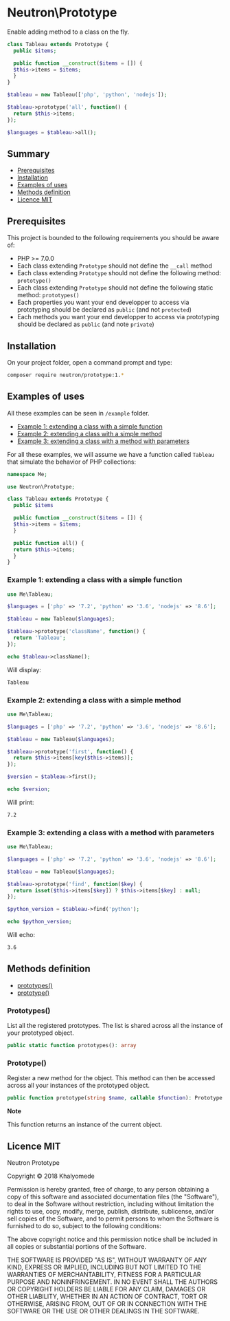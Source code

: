 # Neutron\Prototype

Enable adding method to a class on the fly.

```php
class Tableau extends Prototype {
  public $items;

  public function __construct($items = []) {
  $this->items = $items;
  }
}
```

```php
$tableau = new Tableau(['php', 'python', 'nodejs']);

$tableau->prototype('all', function() {
  return $this->items;
});

$languages = $tableau->all();
```

## Summary
- [Prerequisites](#prerequisites)
- [Installation](#installation)
- [Examples of uses](#examples-of-uses)
- [Methods definition](#methods-definition)
- [Licence MIT](#licence)

## Prerequisites

This project is bounded to the following requirements you should be aware of:
- PHP >= 7.0.0
- Each class extending `Prototype` should not define the `__call` method
- Each class extending `Prototype` should not define the following method: `prototype()`
- Each class extending `Prototype` should not define the following static method: `prototypes()`
- Each properties you want your end developper to access via prototyping should be declared as `public` (and not `protected`)
- Each methods you want your end developper to access via prototyping should be declared as `public` (and note `private`)

## Installation

On your project folder, open a command prompt and type: 
```bash
composer require neutron/prototype:1.*
```

## Examples of uses

All these examples can be seen in `/example` folder.

- [Example 1: extending a class with a simple function](#example-1-extending-a-class-with-a-simple-function)
- [Example 2: extending a class with a simple method](#example-2-extending-a-class-with-a-simple-method)
- [Example 3: extending a class with a method with parameters](#example-3-extending-a-class-with-a-method-with-parameters)

For all these examples, we will assume we have a function called `Tableau` that simulate the behavior of PHP collections:

```php
namespace Me;

use Neutron\Prototype;

class Tableau extends Prototype {
  public $items

  public function __construct($items = []) {
  $this->items = $items;
  }

  public function all() {
  return $this->items;
  }
}
```

### Example 1: extending a class with a simple function

```php
use Me\Tableau;

$languages = ['php' => '7.2', 'python' => '3.6', 'nodejs' => '8.6'];

$tableau = new Tableau($languages);

$tableau->prototype('className', function() {
  return 'Tableau';
});

echo $tableau->className();
```

Will display:

```bash
Tableau
```

### Example 2: extending a class with a simple method

```php
use Me\Tableau;

$languages = ['php' => '7.2', 'python' => '3.6', 'nodejs' => '8.6'];

$tableau = new Tableau($languages);

$tableau->prototype('first', function() {
  return $this->items[key($this->items)];
});

$version = $tableau->first();

echo $version;
```

Will print:

```bash
7.2
```

### Example 3: extending a class with a method with parameters

```php
use Me\Tableau;

$languages = ['php' => '7.2', 'python' => '3.6', 'nodejs' => '8.6'];

$tableau = new Tableau($languages);

$tableau->prototype('find', function($key) {
  return isset($this->items[$key]) ? $this->items[$key] : null;
});

$python_version = $tableau->find('python');

echo $python_version;
```

Will echo:

```bash
3.6
```

## Methods definition

- [prototypes()](#prototypes)
- [prototype()](#prototype)

### Prototypes()

List all the registered prototypes. The list is shared across all the instance of your prototyped object.

```php
public static function prototypes(): array
```

### Prototype()

Register a new method for the object. This method can then be accessed across all your instances of the prototyped object.

```php
public function prototype(string $name, callable $function): Prototype
```

**Note**

This function returns an instance of the current object.

## Licence MIT

Neutron Prototype

Copyright © 2018 Khalyomede

Permission is hereby granted, free of charge, to any person obtaining a copy of this software and associated documentation files (the "Software"), to deal in the Software without restriction, including without limitation the rights to use, copy, modify, merge, publish, distribute, sublicense, and/or sell copies of the Software, and to permit persons to whom the Software is furnished to do so, subject to the following conditions:

The above copyright notice and this permission notice shall be included in all copies or substantial portions of the Software.

THE SOFTWARE IS PROVIDED "AS IS", WITHOUT WARRANTY OF ANY KIND, EXPRESS OR IMPLIED, INCLUDING BUT NOT LIMITED TO THE WARRANTIES OF MERCHANTABILITY, FITNESS FOR A PARTICULAR PURPOSE AND NONINFRINGEMENT. IN NO EVENT SHALL THE AUTHORS OR COPYRIGHT HOLDERS BE LIABLE FOR ANY CLAIM, DAMAGES OR OTHER LIABILITY, WHETHER IN AN ACTION OF CONTRACT, TORT OR OTHERWISE, ARISING FROM, OUT OF OR IN CONNECTION WITH THE SOFTWARE OR THE USE OR OTHER DEALINGS IN THE SOFTWARE.